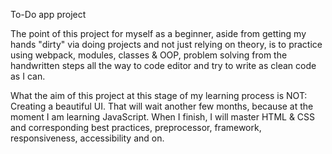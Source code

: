 To-Do app project

The point of this project for myself as a beginner, aside from getting my hands "dirty" via doing projects and not just relying on theory,
is to practice using webpack, modules, classes & OOP, problem solving from the handwritten steps all the way to code editor and try to write as clean code as I can.

What the aim of this project at this stage of my learning process is NOT: Creating a beautiful UI. That will wait another few months, because at the moment I am
learning JavaScript. When I finish, I will master HTML & CSS and corresponding best practices, preprocessor, framework, responsiveness, accessibility and on.
